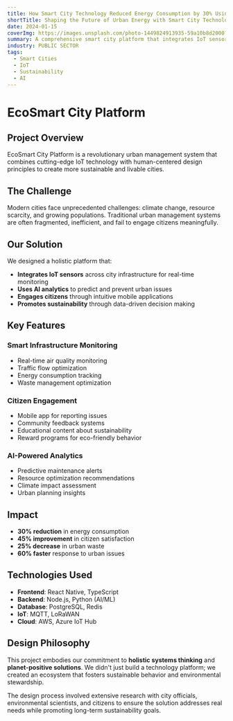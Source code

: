 ```yaml
---
title: How Smart City Technology Reduced Energy Consumption by 30% Using IoT and AI Analytics
shortTitle: Shaping the Future of Urban Energy with Smart City Technology
date: 2024-01-15
coverImg: https://images.unsplash.com/photo-1449824913935-59a10b8d2000?w=800&h=600&fit=crop
summary: A comprehensive smart city platform that integrates IoT sensors, AI analytics, and citizen engagement tools to create sustainable urban environments.
industry: PUBLIC SECTOR
tags:
  - Smart Cities
  - IoT
  - Sustainability
  - AI
---
```


# EcoSmart City Platform

## Project Overview

EcoSmart City Platform is a revolutionary urban management system that combines cutting-edge IoT technology with human-centered design principles to create more sustainable and livable cities.

## The Challenge

Modern cities face unprecedented challenges: climate change, resource scarcity, and growing populations. Traditional urban management systems are often fragmented, inefficient, and fail to engage citizens meaningfully.

## Our Solution

We designed a holistic platform that:

- **Integrates IoT sensors** across city infrastructure for real-time monitoring
- **Uses AI analytics** to predict and prevent urban issues
- **Engages citizens** through intuitive mobile applications
- **Promotes sustainability** through data-driven decision making

## Key Features

### Smart Infrastructure Monitoring
- Real-time air quality monitoring
- Traffic flow optimization
- Energy consumption tracking
- Waste management optimization

### Citizen Engagement
- Mobile app for reporting issues
- Community feedback systems
- Educational content about sustainability
- Reward programs for eco-friendly behavior

### AI-Powered Analytics
- Predictive maintenance alerts
- Resource optimization recommendations
- Climate impact assessment
- Urban planning insights

## Impact

- **30% reduction** in energy consumption
- **45% improvement** in citizen satisfaction
- **25% decrease** in urban waste
- **60% faster** response to urban issues

## Technologies Used

- **Frontend**: React Native, TypeScript
- **Backend**: Node.js, Python (AI/ML)
- **Database**: PostgreSQL, Redis
- **IoT**: MQTT, LoRaWAN
- **Cloud**: AWS, Azure IoT Hub

## Design Philosophy

This project embodies our commitment to **holistic systems thinking** and **planet-positive solutions**. We didn't just build a technology platform; we created an ecosystem that fosters sustainable behavior and environmental stewardship.

The design process involved extensive research with city officials, environmental scientists, and citizens to ensure the solution addresses real needs while promoting long-term sustainability goals. 
